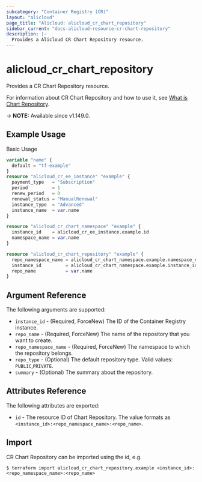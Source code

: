 ```yaml
---
subcategory: "Container Registry (CR)"
layout: "alicloud"
page_title: "Alicloud: alicloud_cr_chart_repository"
sidebar_current: "docs-alicloud-resource-cr-chart-repository"
description: |-
  Provides a Alicloud CR Chart Repository resource.
---
```


# alicloud_cr_chart_repository

Provides a CR Chart Repository resource.

For information about CR Chart Repository and how to use it, see [What is Chart Repository](https://www.alibabacloud.com/help/en/acr/developer-reference/api-cr-2018-12-01-createchartrepository).

-> **NOTE:** Available since v1.149.0.

## Example Usage

Basic Usage

```terraform
variable "name" {
  default = "tf-example"
}
resource "alicloud_cr_ee_instance" "example" {
  payment_type   = "Subscription"
  period         = 1
  renew_period   = 0
  renewal_status = "ManualRenewal"
  instance_type  = "Advanced"
  instance_name  = var.name
}

resource "alicloud_cr_chart_namespace" "example" {
  instance_id    = alicloud_cr_ee_instance.example.id
  namespace_name = var.name
}

resource "alicloud_cr_chart_repository" "example" {
  repo_namespace_name = alicloud_cr_chart_namespace.example.namespace_name
  instance_id         = alicloud_cr_chart_namespace.example.instance_id
  repo_name           = var.name
}
```

## Argument Reference

The following arguments are supported:

* `instance_id` - (Required, ForceNew) The ID of the Container Registry instance.
* `repo_name` - (Required, ForceNew) The name of the repository that you want to create.
* `repo_namespace_name` - (Required, ForceNew) The namespace to which the repository belongs.
* `repo_type` - (Optional) The default repository type. Valid values: `PUBLIC`,`PRIVATE`.
* `summary` - (Optional) The summary about the repository.

## Attributes Reference

The following attributes are exported:

* `id` - The resource ID of Chart Repository. The value formats as `<instance_id>:<repo_namespace_name>:<repo_name>`.

## Import

CR Chart Repository can be imported using the id, e.g.

```shell
$ terraform import alicloud_cr_chart_repository.example <instance_id>:<repo_namespace_name>:<repo_name>
```